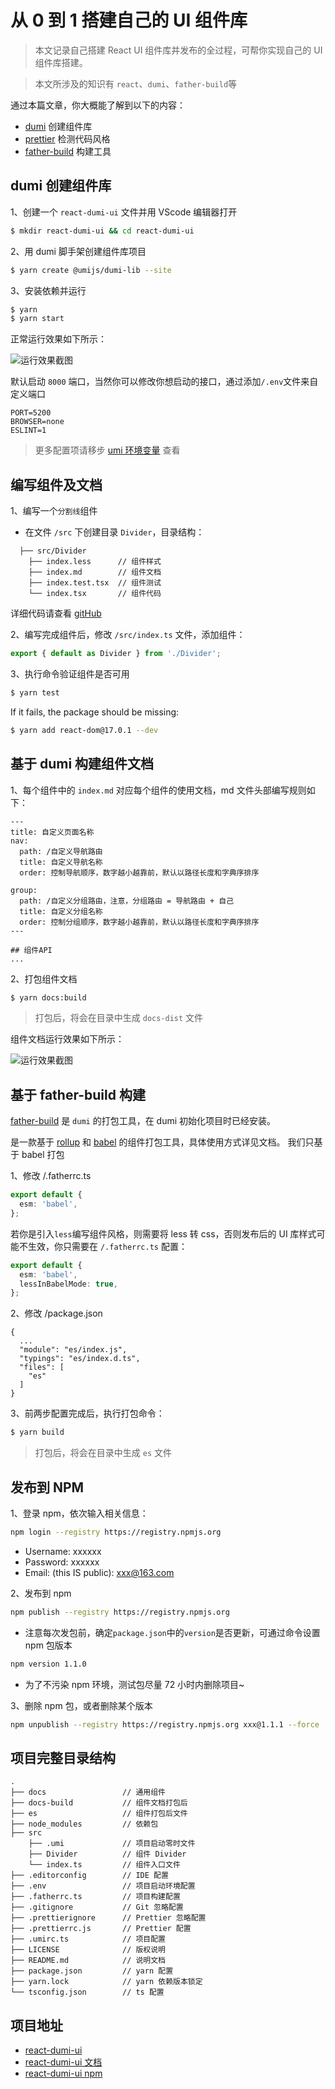 # 从 0 到 1 搭建自己的 UI 组件库

> 本文记录自己搭建 React UI 组件库并发布的全过程，可帮你实现自己的 UI 组件库搭建。

> 本文所涉及的知识有 `react`、`dumi`、`father-build`等

通过本篇文章，你大概能了解到以下的内容：

- [dumi](https://d.umijs.org/zh-CN/config) 创建组件库
- [prettier](https://prettier.io/docs/en/index.html) 检测代码风格
- [father-build](https://github.com/umijs/father) 构建工具

## dumi 创建组件库

1、创建一个 `react-dumi-ui` 文件并用 VScode 编辑器打开

```bash
$ mkdir react-dumi-ui && cd react-dumi-ui
```

2、用 dumi 脚手架创建组件库项目

```bash
$ yarn create @umijs/dumi-lib --site
```

3、安装依赖并运行

```bash
$ yarn
$ yarn start
```

正常运行效果如下所示：

![运行效果截图](/statics/init-start.png)

默认启动 `8000` 端口，当然你可以修改你想启动的接口，通过添加`/.env`文件来自定义端口

```
PORT=5200
BROWSER=none
ESLINT=1
```

> 更多配置项请移步 [umi 环境变量](https://umijs.org/zh-CN/docs/env-variables) 查看

## 编写组件及文档

1、编写一个`分割线`组件

- 在文件 `/src` 下创建目录 `Divider`，目录结构：

```
  ├── src/Divider
    ├── index.less      // 组件样式
    ├── index.md        // 组件文档
    ├── index.test.tsx  // 组件测试
    └── index.tsx       // 组件代码
```

详细代码请查看 [gitHub](https://github.com/liu-ningning/react-dumi-ui/tree/main/src/Divider)

2、编写完成组件后，修改 `/src/index.ts` 文件，添加组件：

```ts
export { default as Divider } from './Divider';
```

3、执行命令验证组件是否可用

```bash
$ yarn test
```

If it fails, the package should be missing:

```bash
$ yarn add react-dom@17.0.1 --dev
```

## 基于 dumi 构建组件文档

1、每个组件中的 `index.md` 对应每个组件的使用文档，md 文件头部编写规则如下：

```
---
title: 自定义页面名称
nav:
  path: /自定义导航路由
  title: 自定义导航名称
  order: 控制导航顺序，数字越小越靠前，默认以路径长度和字典序排序

group:
  path: /自定义分组路由，注意，分组路由 = 导航路由 + 自己
  title: 自定义分组名称
  order: 控制分组顺序，数字越小越靠前，默认以路径长度和字典序排序
---

## 组件API
...
```

2、打包组件文档

```bash
$ yarn docs:build
```

> 打包后，将会在目录中生成 `docs-dist` 文件

组件文档运行效果如下所示：

![运行效果截图](/statics/divider.png)

## 基于 father-build 构建

[father-build](https://github.com/umijs/father) 是 `dumi` 的打包工具，在 dumi 初始化项目时已经安装。

是一款基于 [rollup](https://www.rollupjs.com/) 和 [babel](https://www.babeljs.cn/docs/) 的组件打包工具，具体使用方式详见文档。 我们只基于 babel 打包

1、修改 /.fatherrc.ts

```ts
export default {
  esm: 'babel',
};
```

若你是引入`less`编写组件风格，则需要将 less 转 css，否则发布后的 UI 库样式可能不生效，你只需要在 `/.fatherrc.ts` 配置：

```ts
export default {
  esm: 'babel',
  lessInBabelMode: true,
};
```

2、修改 /package.json

```
{
  ...
  "module": "es/index.js",
  "typings": "es/index.d.ts",
  "files": [
    "es"
  ]
}
```

3、前两步配置完成后，执行打包命令：

```bash
$ yarn build
```

> 打包后，将会在目录中生成 `es` 文件

## 发布到 NPM

1、登录 npm，依次输入相关信息：

```bash
npm login --registry https://registry.npmjs.org
```

- Username: xxxxxx
- Password: xxxxxx
- Email: (this IS public): xxx@163.com

2、发布到 npm

```bash
npm publish --registry https://registry.npmjs.org
```

- 注意每次发包前，确定`package.json`中的`version`是否更新，可通过命令设置 npm 包版本

```bash
npm version 1.1.0
```

- 为了不污染 npm 环境，测试包尽量 72 小时内删除项目~

3、删除 npm 包，或者删除某个版本

```bash
npm unpublish --registry https://registry.npmjs.org xxx@1.1.1 --force
```

## 项目完整目录结构

```
.
├── docs                 // 通用组件
├── docs-build           // 组件文档打包后
├── es                   // 组件打包后文件
├── node_modules         // 依赖包
├── src
    ├── .umi             // 项目启动零时文件
    ├── Divider          // 组件 Divider
    └── index.ts         // 组件入口文件
├── .editorconfig        // IDE 配置
├── .env                 // 项目启动环境配置
├── .fatherrc.ts         // 项目构建配置
├── .gitignore           // Git 忽略配置
├── .prettierignore      // Prettier 忽略配置
├── .prettierrc.js       // Prettier 配置
├── .umirc.ts            // 项目配置
├── LICENSE              // 版权说明
├── README.md            // 说明文档
├── package.json         // yarn 配置
├── yarn.lock            // yarn 依赖版本锁定
└── tsconfig.json        // ts 配置
```

## 项目地址

- [react-dumi-ui](https://github.com/liu-ningning/react-dumi-ui)
- [react-dumi-ui 文档](http://49.232.221.71:5206)
- [react-dumi-ui npm](https://www.npmjs.com/package/react-dumi-ui)

